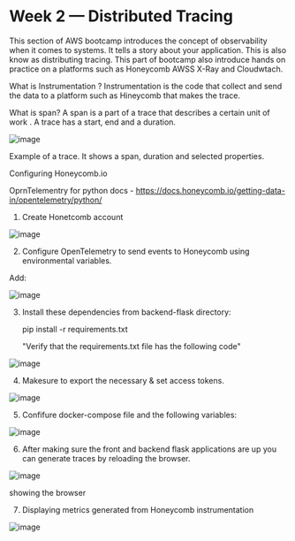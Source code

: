 # Week 2 — Distributed Tracing

This section of AWS bootcamp introduces the concept of observability when it comes to systems. It tells a story about your application. This is also know as distributing tracing. This part of bootcamp also introduce hands on practice on a platforms such as Honeycomb AWSS X-Ray and Cloudwtach.

What is Instrumentation ?
Instrumentation is the code that collect and send the data to a platform such as Hineycomb that makes the trace.

What is span?
A span is a part of a trace that describes a certain unit of work . A trace has a start, end and a duration.

![image](https://user-images.githubusercontent.com/124897604/224895668-ad093500-1eb2-4fb7-9fee-f7322b070373.png)


Example of a trace. It shows a span, duration and selected properties.

Configuring Honeycomb.io

OprnTelementry for python docs - 
https://docs.honeycomb.io/getting-data-in/opentelemetry/python/

1) Create Honetcomb account

![image](https://user-images.githubusercontent.com/124897604/224896537-2ed7a5cf-735a-4829-b38b-1a9b807779db.png)


2) Configure OpenTelemetry to send events to Honeycomb using environmental variables.

Add:

![image](https://user-images.githubusercontent.com/124897604/224898080-5482b2fa-7252-4b83-b03b-b5ca8f0beca2.png)



3) Install these dependencies from backend-flask directory:

    pip install -r requirements.txt

    "Verify that the requirements.txt file has the following code"

![image](https://user-images.githubusercontent.com/124897604/224898368-2c6fcbac-de2c-4002-bdd7-e492db7cc6b8.png)


4) Makesure to export the necessary & set access tokens.

![image](https://user-images.githubusercontent.com/124897604/224898623-8154c372-074e-4930-8bb2-8c055fa15efd.png)

5) Confifure docker-compose file and the following variables:

![image](https://user-images.githubusercontent.com/124897604/224901178-dfd87543-62cb-4992-88f3-2368f9e87a12.png)

6) After making sure the front and backend flask applications are up you can generate traces by reloading the browser.

![image](https://user-images.githubusercontent.com/124897604/224901941-61f7f0d5-5545-4682-8da5-5e2a4ffa1a29.png)

showing the browser

7) Displaying metrics generated from Honeycomb instrumentation

![image](https://user-images.githubusercontent.com/124897604/224902584-891d3f9c-77ec-4af3-a9b5-0ed211454cfd.png)







